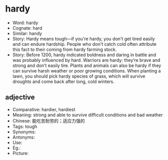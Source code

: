 # hardy

- Word: hardy
- Cognate: hard
- Similar: handy
- Story: Hardy means tough––if you're hardy, you don't get tired easily and can endure hardship. People who don't catch cold often attribute this fact to their coming from hardy farming stock.
- Story: Before 1200, hardy indicated boldness and daring in battle and was probably influenced by hard. Warriors are hardy: they’re brave and strong and don’t easily tire. Plants and animals can also be hardy if they can survive harsh weather or poor growing conditions. When planting a lawn, you should pick hardy species of grass, which will survive droughts and come back after long, cold winters.

## adjective

- Comparative: hardier, hardiest
- Meaning: strong and able to survive difficult conditions and bad weather
- Chinese: 能吃苦耐劳的；适应力强的
- Tags: tough
- Synonyms: 
- Antonyms: 
- Use: 
- Eg.: 
- Picture: 

